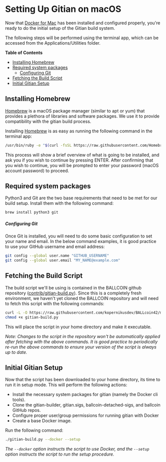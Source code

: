 Setting Up Gitian on macOS
===========================

Now that [Docker for Mac](./docker-setup-mac.md) has been installed and configured properly, you're ready to do the initial setup of the Gitian build system.

The following steps will be performed using the terminal app, which can be accessed from the Applications/Utilities folder.

<!-- markdown-toc start -->
**Table of Contents**

- [Installing Homebrew](#installing-homebrew)
- [Required system packages](#required-system-packages)
    - [Configuring Git](#configuring-git)
- [Fetching the Build Script](#fetching-the-build-script)
- [Initial Gitian Setup](#initial-gitian-setup)

<!-- markdown-toc end -->

Installing Homebrew
--------------------

[Homebrew](https://brew.sh/) is a macOS package manager (similar to apt or yum) that provides a plethora of libraries and software packages. We use it to provide compatibility with the gitian build process.

Installing [Homebrew](https://brew.sh/) is as easy as running the following command in the terminal app:

```bash
/usr/bin/ruby -e "$(curl -fsSL https://raw.githubusercontent.com/Homebrew/install/master/install)"
```
This process will show a brief overview of what is going to be installed, and ask you if you wish to continue by pressing ENTER. After confirming that you wish to continue, you will be prompted to enter your password (macOS account password) to proceed.

Required system packages
-------------------------

Python3 and Git are the two base requirements that need to be met for our build setup. Install them with the following command:

```bash
brew install python3 git
```

##### Configuring Git

Once Git is installed, you will need to do some basic configuration to set your name and email. In the below command examples, it is good practice to use your GitHub username and email address:

```bash
git config --global user.name "GITHUB_USERNAME"
git config --global user.email "MY_NAME@example.com"
```

Fetching the Build Script
--------------------------

The build script we'll be using is contained in the BALLCOIN github repository ([contrib/gitian-build.py](https://github.com/kopernikusdev/ballcoin42/blob/master/contrib/gitian-build.py)). Since this is a completely fresh environment, we haven't yet cloned the BALLCOIN repository and will need to fetch this script with the following commands:

```bash
curl -L -O https://raw.githubusercontent.com/kopernikusdev/BALLcoin42/master/contrib/gitian-build.py
chmod +x gitian-build.py
```

This will place the script in your home directory and make it executable.

*Note: Changes to the script in the repository won't be automatically applied after fetching with the above commands. It is good practice to periodically re-run the above commands to ensure your version of the script is always up to date.*

Initial Gitian Setup
-------------------------

Now that the script has been downloaded to your home directory, its time to run it in setup mode. This will perform the following actions:

- Install the necessary system packages for gitian (namely the Docker cli tools).
- Clone the gitian-builder, gitian.sigs, ballcoin-detached-sigs, and ballcoin GitHub repos.
- Configure proper user/group permissions for running gitian with Docker
- Create a base Docker image.

Run the following command:

```bash
./gitian-build.py --docker --setup
```
*The `--docker` option instructs the script to use Docker, and the `--setup` option instructs the script to run the setup procedure.*
